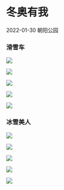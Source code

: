 # 冬奥有我

2022-01-30 朝阳公园

### 滑雪车

![](https://fudongdong-statics.oss-cn-beijing.aliyuncs.com/images/20220130/01bf5f5414aa4ca8b2965a6b90aa0a82.png?x-oss-process=image/resize,w_800/quality,q_80)

![](https://fudongdong-statics.oss-cn-beijing.aliyuncs.com/images/20220130/ba161b45e49c498c8b2092e91ddb9dcd.png?x-oss-process=image/resize,w_800/quality,q_80)

![](https://fudongdong-statics.oss-cn-beijing.aliyuncs.com/images/20220130/10a94949122d4e82a951eb14dd1a0d74.png?x-oss-process=image/resize,w_800/quality,q_80)

![](https://fudongdong-statics.oss-cn-beijing.aliyuncs.com/images/20220130/cec281f6766047439e39d734342093fc.png?x-oss-process=image/resize,w_800/quality,q_80)

![](https://fudongdong-statics.oss-cn-beijing.aliyuncs.com/images/20220130/51f676804a5f4c6b93c1d30faa751056.png?x-oss-process=image/resize,w_800/quality,q_80)

### 冰雪美人

![](https://fudongdong-statics.oss-cn-beijing.aliyuncs.com/images/20220130/a8535ba2fdbe4fda8cafd280b3d470ea.png?x-oss-process=image/resize,w_800/quality,q_80)

![](https://fudongdong-statics.oss-cn-beijing.aliyuncs.com/images/20220130/368cfffcec644a659bddaee808b09509.png?x-oss-process=image/resize,w_800/quality,q_80)

![](https://fudongdong-statics.oss-cn-beijing.aliyuncs.com/images/20220130/c036535ba9ef4a5695d5215d6f6661c8.png?x-oss-process=image/resize,w_800/quality,q_80)

![](https://fudongdong-statics.oss-cn-beijing.aliyuncs.com/images/20220130/9f2678c04d0745d0881ea6d9bb4eaace.png?x-oss-process=image/resize,w_800/quality,q_80)

![](https://fudongdong-statics.oss-cn-beijing.aliyuncs.com/images/20220130/9d0c174772234c08a6442a8486499911.png?x-oss-process=image/resize,w_800/quality,q_80)

